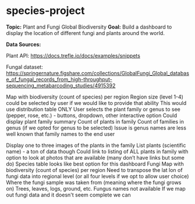 # species-project


**Topic:** Plant and Fungi Global Biodiversity 
**Goal:** Build a dashboard to display the location of different fungi and plants around the world.

**Data Sources:** 

Plant API: https://docs.trefle.io/docs/examples/snippets

Fungal dataset: https://springernature.figshare.com/collections/GlobalFungi_Global_database_of_fungal_records_from_high-throughput-sequencing_metabarcoding_studies/4915392

Map with biodiversity (count of species) per region
Region size (level 1-4) could be selected by user if we would like to provide that ability
This would use distribution table ONLY
User selects the plant family or genus to see (pepper, rose, etc.) - buttons, dropdown, other interactive option
Could display plant family summary
Count of plants in family
Count of families in genus (if we opted for genus to be selected)
Issue is genus names are less well known that family names to the end user

Display one to three images of the plants in the family
List plants (scientific name) - a ton of data though
Could link to listing of ALL plants in family with option to look at photos that are available (many don’t have links but some do)
Species table looks like best option for this dashboard
Fungi
Map with biodiversity (count of species) per region
Need to transpose the lat lon of fungi data into regional level (or all four levels if we opt to allow user choice)
Where the fungi sample was taken from (meaning where the fungi grows on)
Trees, leaves, logs, ground, etc.
Fungus names not available
If we map out fungi data and it doesn't seem complete we can 
